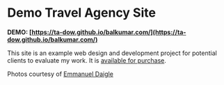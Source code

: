 # Demo Travel Agency Site

**DEMO: [https://ta-dow.github.io/balkumar.com/](https://ta-dow.github.io/balkumar.com/)**

This site is an example web design and development project for potential clients to evaluate my work. It is [available for purchase](https://rubinwebdesign.com/contact.html).


Photos courtesy of [Emmanuel Daigle](www.emmanueldaigle.com)
